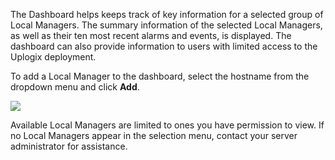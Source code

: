 <!-- 5.4 -->
The Dashboard helps keeps track of key information for a selected group of Local Managers. The summary information of the selected Local Managers, as well as their ten most recent alarms and events, is displayed. The dashboard can also provide information to users with limited access to the Uplogix deployment. 

To add a Local Manager to the dashboard, select the hostname from the dropdown menu and click **Add**.
 
![](http://uplogix.com/support/docs/img/ucc5.2/wwd_dashboard_select.png)
 
Available Local Managers are limited to ones you have permission to view. If no Local Managers appear in the selection menu, contact your server administrator for assistance.